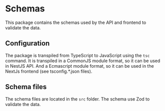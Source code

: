 # Schemas

This package contains the schemas used by the API and frontend to validate the data.

## Configuration

The package is transpiled from TypeScript to JavaScript using the `tsc` command. 
It is transpiled in a CommonJS module format, so it can be used in NestJS API. And a Ecmascript module format, so it can be used in the NextJs frontend (see tsconfig.*.json files).

## Schema files

The schema files are located in the `src` folder. The schema use Zod to validate the data.